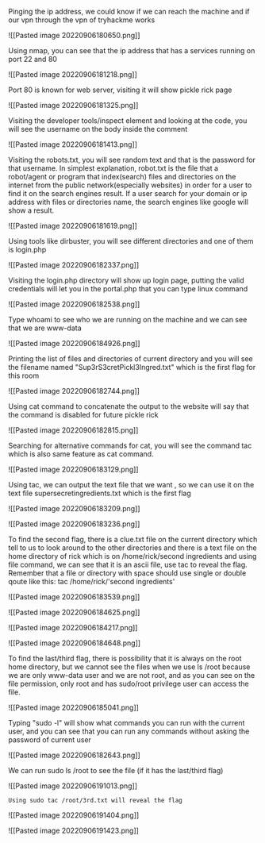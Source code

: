 Pinging the ip address, we could know if we can reach the machine and if our vpn through the vpn of tryhackme works

![[Pasted image 20220906180650.png]]



Using nmap, you can see that the ip address that has a services running on port 22 and 80

![[Pasted image 20220906181218.png]]



Port 80 is known for web server, visiting it will show pickle rick page

![[Pasted image 20220906181325.png]]



Visiting the developer tools/inspect element and looking at the code, you will see the username on the body inside the comment

![[Pasted image 20220906181413.png]]



Visiting the robots.txt, you will see random text and that is the password for that username. In simplest explanation, robot.txt is the file that a robot/agent or program that index(search) files and directories on the internet from the public network(especially websites) in order for a user to find it on the search engines result. If a user search for your domain or ip address with files or directories name, the search engines like google will show a result.

![[Pasted image 20220906181619.png]]



Using tools like dirbuster, you will see different directories and one of them is login.php

![[Pasted image 20220906182337.png]]



Visiting the login.php directory will show up login page, putting the valid credentials will let you in the portal.php that you can type linux command

![[Pasted image 20220906182538.png]]



Type whoami to see who we are running on the machine and we can see that we are www-data 

![[Pasted image 20220906184926.png]]



Printing the list of files and directories of current directory and you will see the filename named "Sup3rS3cretPickl3Ingred.txt" which is the first flag for this room

![[Pasted image 20220906182744.png]]



Using cat command to concatenate the output to the website will say that the command is disabled for future pickle rick

![[Pasted image 20220906182815.png]]



Searching for alternative commands for cat, you will see the command tac which is also same feature as cat command.

![[Pasted image 20220906183129.png]]



 Using tac, we can output the text file that we want , so we can use it on the text file supersecretingredients.txt which is the first flag

![[Pasted image 20220906183209.png]]

![[Pasted image 20220906183236.png]]


 To find the second flag, there is a clue.txt file on the current directory which tell to us to look around to the other directories and there is a text file on the home directory of rick which is on /home/rick/second ingredients and using file command, we can see that it is an ascii file, use tac to reveal the flag. Remember that a file or directory with space should use single or double qoute like this: tac /home/rick/'second ingredients'

![[Pasted image 20220906183539.png]]

![[Pasted image 20220906184625.png]]

![[Pasted image 20220906184217.png]]

![[Pasted image 20220906184648.png]]



To find the last/third flag, there is possibility that it is always on the root home directory, but we cannot see the files when we use ls /root because we are only www-data user and we are not root, and as you can see on the file permission, only root and has sudo/root privilege user can access the file. 

![[Pasted image 20220906185041.png]]



Typing "sudo -l" will show what commands you can run with the current user, and you can see that you can run any commands without asking the password of current user

![[Pasted image 20220906182643.png]]



We can run sudo ls /root to see the file (if it has the last/third flag)

![[Pasted image 20220906191013.png]]



	Using sudo tac /root/3rd.txt will reveal the flag

![[Pasted image 20220906191404.png]]

![[Pasted image 20220906191423.png]]

